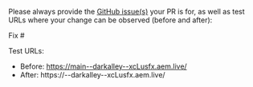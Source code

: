 Please always provide the [GitHub issue(s)](../issues) your PR is for, as well as test URLs where your change can be observed (before and after):

Fix #<gh-issue-id>

Test URLs:
- Before: https://main--darkalley--xcLusfx.aem.live/
- After: https://<branch>--darkalley--xcLusfx.aem.live/
